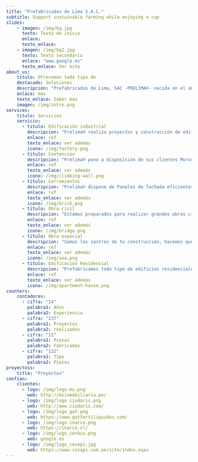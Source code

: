 ```yaml
---
title: "Prefabricados de Lima S.A.C."
subtitle: Support sustainable farming while enjoying a cup
slides:
    - imagen: /img/bg.jpg
      texto: Texto de inicio
      enlace:
      texto_enlace:
    - imagen: /img/bg2.jpg
      texto: Texto secundario
      enlace: "www.google.es"
      texto_enlace: Ver esto
about_us:
    titulo: Ofrecemos todo tipo de
    destacado: Soluciones
    descripcion: "Prefabricados de Lima, SAC -PRELIMA®- nacida en el año 2012 de la mano de un grupo de empresarios afines al sector de la obra civil en España, en asociación con empresarios del sector de la construcción peruano. Apoyados a nivel técnico y de gestión por profesionales de amplia experiencia en el sector de los prefabricados de concreto en España, respaldados por 50 años de historia en los que desarrollaron obras relevantes en diversas áreas de negocio: obra civil, industrial, residencial y prefabricado arquitectónico, además de estructura metálica y desarrollo de ingeniería de grandes proyectos nacionales e internacionales."
    enlace: mas
    texto_enlace: Saber más
    imagen: /img/intro.png
services:
    titulo: Servicios
    servicio:
      - titulo: Edificación industrial
        descripcion: "Prelima® realiza proyectos y construcción de edificios destinados a uso industrial, logístico y comercial, existiendo la posibilidad de ejecución llave en mano si el cliente lo demanda."
        enlace: ref
        texto_enlace: ver además
        icono: /img/factory.png
      - titulo: Contención
        descripcion: "Prelima® pone a disposición de sus clientes Muros de Contención de rápido montaje en obra"
        enlace: ref
        texto_enlace: ver además
        icono: /img/climbing-wall.png
      - titulo: Cerramientos
        descripcion: "Prelima© dispone de Paneles de fachada eficientes"
        enlace: ref
        texto_enlace: ver además
        icono: /img/brick.png
      - titulo: Obra civil
        descripcion: "Estamos preparados para realizar grandes obras civiles que requieren una elevada capacidad de medios humanos y técnicos con grandes moldes y maquinaria pesada pero con la agilidad y velocidad de respuesta de un equipo ligero."
        enlace: ref
        texto_enlace: ver además
        icono: /img/bridge.png
      - titulo: Obra especial
        descripcion: "Somos los sastres de tu construcción, hacemos que tu obra sea una obra única."
        enlace: ref
        texto_enlace: ver además
        icono: /img/sea.png
      - titulo: Edificación Residencial
        descripcion: "Prefabricamos todo tipo de edificios residenciales, de una a varias alturas, desde la estructura a los cerramientos interiores y de fachada."
        enlace: ref
        texto_enlace: ver además
        icono: /img/apartment-house.png
counters:
    contadores:
      - cifra: "14"
        palabra1: Años
        palabra2: Experiencia
      - cifra: "237"
        palabra1: Proyectos
        palabra2: realizados
      - cifra: "11"
        palabra1: Piezas
        palabra2: Fabricadas
      - cifra: "122"
        palabra1: Tipo
        palabra2: Piezas
proyectoss:
    title: "Proyectos"
confian:
    clientes:
      - logo: /img/logo-ms.png
        web: http://msinmobiliaria.pe/
      - logo: /img/logo_ciudaris.png
        web: http://www.ciudaris.com/
      - logo: /img/logo_gat.png
        web: https://www.gatfertiliquidos.com/
      - logo: /img/logo-inarco.png
        web: https://inarco.cl/
      - logo: /img/logo_corbus.png
        web: google.es
      - logo: /img/logo_cosapi.jpg
        web: https://www.cosapi.com.pe/site/index.aspx
---
```

